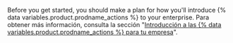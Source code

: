 Before you get started, you should make a plan for how you'll introduce {% data variables.product.prodname_actions %} to your enterprise. Para obtener más información, consulta la sección "[Introducción a las {% data variables.product.prodname_actions %} para tu empresa](/admin/github-actions/getting-started-with-github-actions-for-your-enterprise/introducing-github-actions-to-your-enterprise)".
